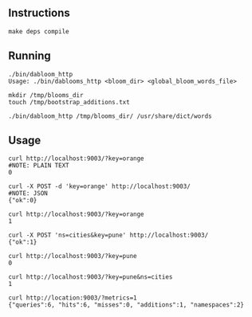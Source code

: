 ## Instructions 

    make deps compile

## Running

    ./bin/dabloom_http
    Usage: ./bin/dablooms_http <bloom_dir> <global_bloom_words_file>

    mkdir /tmp/blooms_dir
    touch /tmp/bootstrap_additions.txt
    
    ./bin/dabloom_http /tmp/blooms_dir/ /usr/share/dict/words

## Usage

    curl http://localhost:9003/?key=orange
    #NOTE: PLAIN TEXT
    0

    curl -X POST -d 'key=orange' http://localhost:9003/
    #NOTE: JSON
    {"ok":0}

    curl http://localhost:9003/?key=orange
    1

    curl -X POST 'ns=cities&key=pune' http://localhost:9003/
    {"ok":1}
 
    curl http://localhost:9003/?key=pune
    0
 
    curl http://localhost:9003/?key=pune&ns=cities
    1

    curl http://location:9003/?metrics=1
    {"queries":6, "hits":6, "misses":0, "additions":1, "namespaces":2}


